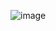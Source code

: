 ![image](https://user-images.githubusercontent.com/81954248/113557367-1c255900-9628-11eb-9d1e-7bbb7bbf8032.png)
